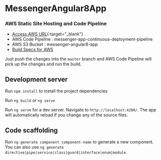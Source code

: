 # MessengerAngular8App

### AWS Static Site Hosting and Code Pipeline

* [Access AWS URL](http://messenger-angular8-app.s3-website-us-east-1.amazonaws.com/){:target="_blank"}
* AWS Code Pipeline : messenger-app-continuous-deployment-pipeline
* AWS S3 Bucket : messenger-angular8-app
* [Build Specs for AWS](https://github.com/nitinkc/messages-app-angular8/blob/master/buildspec.yml)

Just push the changes into the `master` branch and AWS Code Pipeline will pick up the changes and run the build.

## Development server
Run `npm install` to install the project dependencies

Run `ng build` or `ng serve`

Run `ng serve` for a dev server. Navigate to `http://localhost:4200/`. The app will automatically reload if you change any of the source files.

## Code scaffolding

Run `ng generate component component-name` to generate a new component. You can also use `ng generate directive|pipe|service|class|guard|interface|enum|module`.